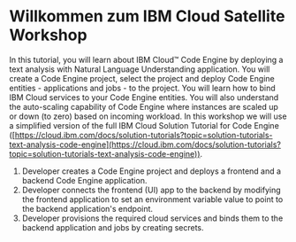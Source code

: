 # Willkommen zum IBM Cloud Satellite Workshop

In this tutorial, you will learn about IBM Cloud™ Code Engine by deploying a text analysis with Natural Language Understanding application. You will create a Code Engine project, select the project and deploy Code Engine entities - applications and jobs - to the project. You will learn how to bind IBM Cloud services to your Code Engine entities. You will also understand the auto-scaling capability of Code Engine where instances are scaled up or down (to zero) based on incoming workload. In this workshop we will use a simplified version of the full IBM Cloud Solution Tutorial for Code Engine ([https://cloud.ibm.com/docs/solution-tutorials?topic=solution-tutorials-text-analysis-code-engine](https://cloud.ibm.com/docs/solution-tutorials?topic=solution-tutorials-text-analysis-code-engine)).

1. Developer creates a Code Engine project and deploys a frontend and a backend Code Engine application.
2. Developer connects the frontend (UI) app to the backend by modifying the frontend application to set an environment variable value to point to the backend application's endpoint.
3. Developer provisions the required cloud services and binds them to the backend application and jobs by creating secrets.


